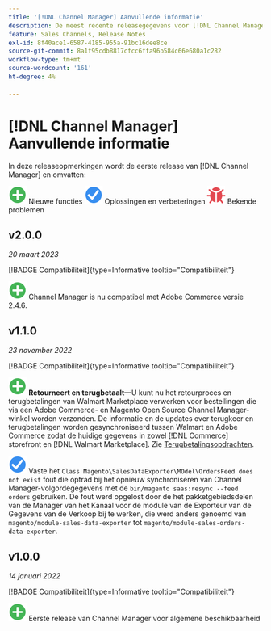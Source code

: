 ```yaml
---
title: '[!DNL Channel Manager] Aanvullende informatie'
description: De meest recente releasegegevens voor [!DNL Channel Manager] uit Adobe Commerce.
feature: Sales Channels, Release Notes
exl-id: 8f40ace1-6587-4185-955a-91bc16dee8ce
source-git-commit: 8a1f95cdb8817cfcc6ffa96b584c66e680a1c282
workflow-type: tm+mt
source-wordcount: '161'
ht-degree: 4%

---
```


# [!DNL Channel Manager] Aanvullende informatie

In deze releaseopmerkingen wordt de eerste release van [!DNL Channel Manager] en omvatten:

![Nieuw](../assets/new.svg) Nieuwe functies
![Probleem opgelost](../assets/fix.svg) Oplossingen en verbeteringen
![Bekend probleem](../assets/bug.svg) Bekende problemen


## v2.0.0

*20 maart 2023*

[!BADGE Compatibiliteit]{type=Informative tooltip="Compatibiliteit"}

![Nieuw](../assets/new.svg)<!--CHAN-5893--> Channel Manager is nu compatibel met Adobe Commerce versie 2.4.6.

## v1.1.0

*23 november 2022*

[!BADGE Compatibiliteit]{type=Informative tooltip="Compatibiliteit"}

![Nieuw](../assets/new.svg)<!--CHAN-5204--> **Retourneert en terugbetaalt**—U kunt nu het retourproces en terugbetalingen van Walmart Marketplace verwerken voor bestellingen die via een Adobe Commerce- en Magento Open Source Channel Manager-winkel worden verzonden. De informatie en de updates over terugkeer en terugbetalingen worden gesynchroniseerd tussen Walmart en Adobe Commerce zodat de huidige gegevens in zowel [!DNL Commerce] storefront en [!DNL Walmart Marketplace]. Zie [Terugbetalingsopdrachten](return-refund-orders.md).

![Vast](../assets/fix.svg)<!--CHAN-5661--> Vaste het `Class Magento\SalesDataExporter\MOdel\OrdersFeed does not exist` fout die optrad bij het opnieuw synchroniseren van Channel Manager-volgordegegevens met de `bin/magento saas:resync --feed orders` gebruiken. De fout werd opgelost door de het pakketgebiedsdelen van de Manager van het Kanaal voor de module van de Exporteur van de Gegevens van de Verkoop bij te werken, die werd anders genoemd van `magento/module-sales-data-exporter` tot `magento/module-sales-orders-data-exporter`.

## v1.0.0

*14 januari 2022*

[!BADGE Compatibiliteit]{type=Informative tooltip="Compatibiliteit"}

![Nieuw](../assets/new.svg) Eerste release van Channel Manager voor algemene beschikbaarheid


